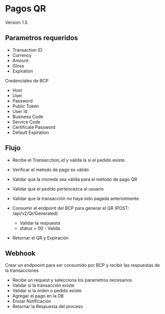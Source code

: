 # Pagos QR
Version 1.5
## Parametros requeridos
- Transaction ID
- Currency
- Amount
- Gloss
- Expiration

Credenciales de BCP
- Host
- User
- Password
- Public Token
- User Id
- Business Code
- Service Code
- Certificate Password
- Default Expiration

## Flujo
- Recibe el Transacction_id y valida la si el pedido existe.
- Verificar el metodo de pago es válido
- Validar que la moneda sea válida para el método de pago QR
- Validar que el pedido pertencezca al usuario
- Validar que la transacción no haya sido pagada anteriotmente

- Consumir el endpoint del BCP para generar el QR (POST: <a>/api/v2/Qr/Generated</a>)
    - Validar la respuesta
    - status = 00 - Valida
- Retornar el QR y Expiración

## Webhook
Crear un endpooint para ser consumido por BCP y recibir las respuestas de la transacciones
- Recibe un request y selecciona los parametros necesarios
- Validar si la transacción existe
- Validar si la orden o pedido existe
- Agregar el pago en la DB
- Enviar Notificación
- Retornar la Respuesta del proceso